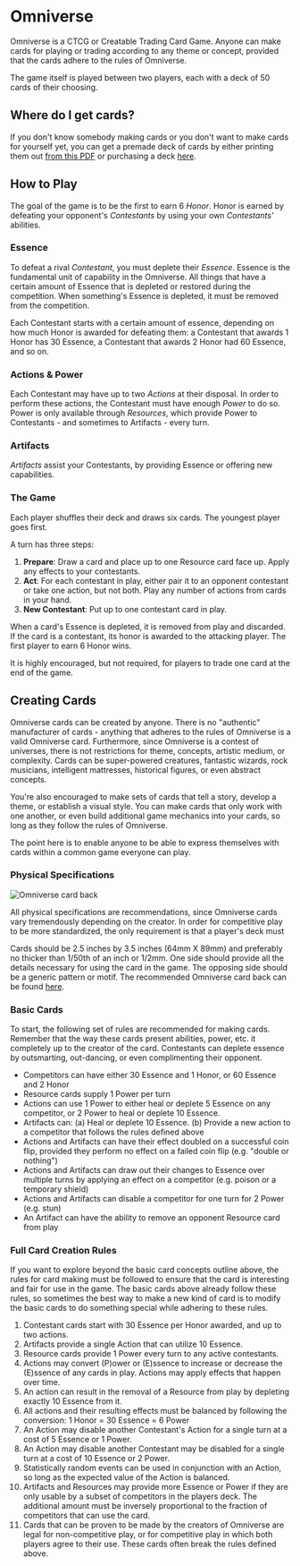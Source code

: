 
# Omniverse

Omniverse is a CTCG or Creatable Trading Card Game. Anyone can make cards for playing or
trading according to any theme or concept, provided that the cards adhere to the rules 
of Omniverse. 

The game itself is played between two players, each with a deck of 50 cards of their
choosing.

## Where do I get cards?

If you don't know somebody making cards or you don't want to make cards for yourself yet,
you can get a premade deck of cards by either printing them out [from this PDF](url.pdf)
or purchasing a deck [here](url.html).

## How to Play
The goal of the game is to be the first to earn 6 _Honor_. Honor is earned by defeating
your opponent's _Contestants_ by using your own _Contestants'_ abilities. 

### Essence
To defeat a rival _Contestant_, you must deplete their  _Essence_. Essence is the 
fundamental unit of capability in the Omniverse. All things that have a certain amount of 
Essence that is depleted or restored during the competition. When something's Essence
is depleted, it must be removed from the competition.

Each Contestant starts with a certain amount of essence, depending on how much Honor is
awarded for defeating them: a Contestant that awards 1 Honor has 30 Essence, a Contestant
that awards 2 Honor had 60 Essence, and so on.

### Actions & Power
Each Contestant may have up to two _Actions_ at their disposal. In order to perform these
actions, the Contestant must have enough _Power_ to do so. Power is only available through
_Resources_, which provide Power to Contestants - and sometimes to Artifacts - every turn.

### Artifacts
_Artifacts_ assist your Contestants, by providing Essence or offering new capabilities.

### The Game
Each player shuffles their deck and draws six cards. The youngest player goes first.

A turn has three steps:
1. **Prepare**: Draw a card and place up to one Resource card face up. Apply any effects
   to your contestants.
2. **Act**: For each contestant in play, either pair it to an opponent contestant or take
   one action, but not both. Play any number of actions from cards in your hand.
3. **New Contestant**: Put up to one contestant card in play.

When a card's Essence is depleted, it is removed from play and discarded. If the card
is a contestant, its honor is awarded to the attacking player. The first player to earn 
6 Honor wins.

It is highly encouraged, but not required, for players to trade one card at the end of
the game.

## Creating Cards
Omniverse cards can be created by anyone. There is no "authentic" manufacturer of cards - 
anything that adheres to the rules of Omniverse is a valid Omniverse card. Furthermore,
since Omniverse is a contest of universes, there is not restrictions for theme, concepts,
artistic medium, or complexity. Cards can be super-powered creatures, fantastic wizards,
rock musicians, intelligent mattresses, historical figures, or even abstract concepts.

You're also encouraged to make sets of cards that tell a story, develop a theme, or
establish a visual style. You can make cards that only work with one another, or even
build additional game mechanics into your cards, so long as they follow the rules of 
Omniverse.

The point here is to enable anyone to be able to express themselves with cards within a 
common game everyone can play.

### Physical Specifications

![Omniverse card back](omniverse/back-small.png)

All physical specifications are recommendations, since Omniverse cards vary tremendously
depending on the creator. In order for competitive play to be more standardized, the only
requirement is that a player's deck must 

Cards should be 2.5 inches by 3.5 inches (64mm X 89mm) and preferably no thicker than 
1/50th of an inch or 1/2mm. One side should provide all the details necessary for using
the card in the game. The opposing side should be a generic pattern or motif. The
recommended Omniverse card back can be found [here](omniverse/back-small.png).

### Basic Cards
To start, the following set of rules are recommended for making cards. Remember that the
way these cards present abilities, power, etc. it completely up to the creator of the
card. Contestants can deplete essence by outsmarting, out-dancing, or even complimenting 
their opponent.

- Competitors can have either 30 Essence and 1 Honor, or 60 Essence and 2 Honor
- Resource cards supply 1 Power per turn
- Actions can use 1 Power to either heal or deplete 5 Essence on any competitor, or 2
  Power to heal or deplete 10 Essence. 
- Artifacts can:
    (a) Heal or deplete 10 Essence.
    (b) Provide a new action to a competitor that follows the rules defined above
- Actions and Artifacts can have their effect doubled on a successful coin flip, provided
  they perform no effect on a failed coin flip (e.g. "double or nothing")
- Actions and Artifacts can draw out their changes to Essence over multiple turns by 
  applying an effect on a competitor (e.g. poison or a temporary shield)
- Actions and Artifacts can disable a competitor for one turn for 2 Power (e.g. stun)
- An Artifact can have the ability to remove an opponent Resource card from play

### Full Card Creation Rules
If you want to explore beyond the basic card concepts outline above, the rules for card
making must be followed to ensure that the card is interesting and fair for use in the
game. The basic cards above already follow these rules, so sometimes the best way to make
a new kind of card is to modify the basic cards to do something special while adhering to
these rules.

1.  Contestant cards start with 30 Essence per Honor awarded, and up to two
    actions.
2.  Artifacts provide a single Action that can utilize 10 Essence.
3.  Resource cards provide 1 Power every turn to any active contestants.
4.  Actions may convert (P)ower or (E)ssence to increase or decrease the (E)ssence of any
    cards in play. Actions may apply effects that happen over time.
5.  An action can result in the removal of a Resource from play by depleting exactly 10 
    Essence from it.
6.  All actions and their resulting effects must be balanced by following the conversion: 
     1 Honor = 30 Essence = 6 Power
7.  An Action may disable another Contestant's Action for a single turn at a cost of 5 
    Essence or 1 Power. 
8. An Action may disable another Contestant may be disabled for a single turn at a cost 
    of 10 Essence or 2 Power.
9. Statistically random events can be used in conjunction with an Action, so long as the 
    expected value of the Action is balanced.
10. Artifacts and Resources may provide more Essence or Power if they are only usable
    by a subset of competitors in the players deck. The additional amount must be
    inversely proportional to the fraction of competitors that can use the card.
11. Cards that can be proven to be made by the creators of Omniverse are legal for 
    non-competitive play, or for competitive play in which both players agree to their 
    use. These cards often break the rules defined above.
